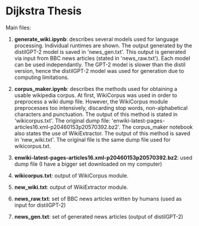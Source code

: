 # Dijkstra Thesis

Main files:

1. **generate_wiki.ipynb**: describes several models used for language processing. Individual runtimes are shown. The output generated by the distilGPT-2 model is saved in 'news_gen.txt'. This output is generated via input from BBC news articles (stated in 'news_raw.txt'). Each model can be used independantly. The GPT-2 model is slower than the distil version, hence the distilGPT-2 model was used for generation due to computing limitations.

2. **corpus_maker.ipynb**: describes the methods used for obtaining a usable wikipedia corpus. At first, WikiCorpus was used in order to preprocess a wiki dump file. However, the WikiCorpus module preprocesses too intensively, discarding stop words, non-alphabetical characters and punctuation. The output of this method is stated in 'wikicorpus.txt'. The original dump file: 'enwiki-latest-pages-articles16.xml-p20460153p20570392.bz2'. The corpus_maker notebook also states the use of WikiExtractor. The output of this method is saved in 'new_wiki.txt'. The original file is the same dump file used for wikicorpus.txt.

3. **enwiki-latest-pages-articles16.xml-p20460153p20570392.bz2**: used dump file (I have a bigger set downloaded on my computer)

4. **wikicorpus.txt**: output of WikiCorpus module.

5. **new_wiki.txt**: output of WikiExtractor module.

6. **news_raw.txt**: set of BBC news articles written by humans (used as input for distilGPT-2)

7. **news_gen.txt**: set of generated news articles (output of distilGPT-2)

